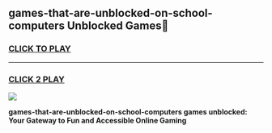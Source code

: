 
## games-that-are-unblocked-on-school-computers Unblocked Games👋
<h3>
<a href="https://news.freeplayer.one?title=games-that-are-unblocked-on-school-computers&ref=16F">CLICK TO PLAY</a></h3>
<hr>

<h3>
<a href="https://news.freeplayer.one?title=games-that-are-unblocked-on-school-computers&ref=16F">CLICK 2 PLAY</a>
  
</h3>

<a href="https://news.freeplayer.one?title=games-that-are-unblocked-on-school-computers&ref=16F/"><img src="https://clearcache.store/games.png"></a>


**games-that-are-unblocked-on-school-computers games unblocked: Your Gateway to Fun and Accessible Online Gaming**
